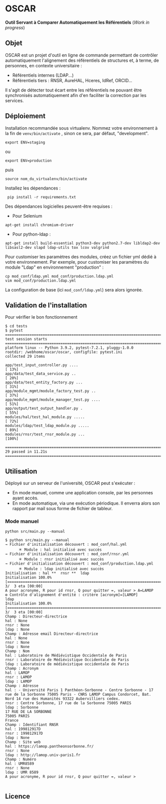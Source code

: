 ﻿# OSCAR

**Outil Servant à Comparer Automatiquement les Référentiels** (*Work in progress*)

## Objet

OSCAR est un projet d'outil en ligne de commande permettant de contrôler automatiquement l'alignement des référentiels
de structures et, à terme, de personnes, en contexte universitaire :

- Référentiels internes (LDAP...)
- Référentiels tiers : RNSR, AureHAL, Hceres, IdRef, ORCID...

Il s'agit de détecter tout écart entre les référentiels ne pouvant être synchronisés automatiquement afin d'en
  faciliter la correction par les services.

## Déploiement

Installation recommandée sous virtualenv. Nommez votre environnement à la fin de `venv/bin/activate` , sinon ce sera, par défaut, "development".

```shell
export ENV=staging
 ```
ou
```shell
export ENV=production
```
puis
```shell
source nom_du_virtualenv/bin/activate
```
Installez les dépendances :
```shell
 pip install -r requirements.txt
```
Des dépendances logicielles peuvent-être requises :
- Pour Selenium
```shell
apt-get install chromium-driver
```
- Pour python-ldap :
```shell
apt-get install build-essential python3-dev python2.7-dev libldap2-dev libsasl2-dev slapd ldap-utils tox lcov valgrind
```

Pour customiser les paramètres des modules, créez un fichier yml dédié à votre environnement. Par exemple, pour customiser les paramètres du module "Ldap" en environnement "production" :
```shell
cp mod_conf/ldap.yml mod_conf/production.ldap.yml
vim mod_conf/production.ldap.yml
```
La configuration de base (ici `mod_conf/ldap.yml`) sera alors ignorée.

## Validation de l'installation
Pour vérifier le bon fonctionnement
```shell
$ cd tests
$ pytest
=============================================================================================== test session starts ===============================================================================================
platform linux -- Python 3.9.2, pytest-7.2.1, pluggy-1.0.0
rootdir: /webhome/oscar/oscar, configfile: pytest.ini
collected 29 items                                                                                                                                                                                                

app/test_input_controller.py ....                                                                                                                                                                           [ 13%]
app/data/test_data_service.py ..                                                                                                                                                                            [ 20%]
app/data/test_entity_factory.py ...                                                                                                                                                                         [ 31%]
app/module_mgmt/module_factory_test.py ..                                                                                                                                                                   [ 37%]
app/module_mgmt/module_manager_test.py ....                                                                                                                                                                 [ 51%]
app/output/test_output_handler.py .                                                                                                                                                                         [ 55%]
modules/hal/test_hal_module.py .....                                                                                                                                                                        [ 72%]
modules/ldap/test_ldap_module.py .....                                                                                                                                                                      [ 89%]
modules/rnsr/test_rnsr_module.py ...                                                                                                                                                                        [100%]

=============================================================================================== 29 passed in 11.21s ===============================================================================================

```

## Utilisation

Déployé sur un serveur de l'université, OSCAR peut s'exécuter :

- En mode manuel, comme une application console, par les personnes ayant accès.
- En mode automatique, via une exécution périodique. Il enverra alors son rapport par mail sous forme de fichier de
  tableur.

### Mode manuel
```shell
python src/main.py --manual
```
```
$ python src/main.py --manual
→ Fichier d'initialisation découvert : mod_conf/hal.yml
      ＊ Module : hal initialisé avec succès
→ Fichier d'initialisation découvert : mod_conf/rnsr.yml
      ＊ Module : rnsr initialisé avec succès
→ Fichier d'initialisation découvert : mod_conf/production.ldap.yml
      ＊ Module : ldap initialisé avec succès
Initialisation : hal **  rnsr **  ldap
Initialisation 100.0% [=====================================================================================================================================================================>]   3/  3 eta [00:00]
A pour acronyme, R pour id rnsr, Q pour quitter =, valeur > A=LAMOP
⚙ Contrôle d'alignement d'entité : critère [acronym]=[LAMOP]
ldap
Initialisation 100.0% [=====================================================================================================================================================================>]   3/  3 eta [00:00]
Champ : Directeur-directrice
hal : None
rnsr : None
ldap : None
Champ : Adresse email Directeur-directrice
hal : None
rnsr : None
ldap : None
Champ : Nom
hal : Laboratoire de Médiévistique Occidentale de Paris
rnsr : Laboratoire de Médiévistique Occidentale de Paris 
ldap : Laboratoire de médiévistique occidentale de Paris
Champ : Acronym
hal : LAMOP
rnsr : LAMOP 
ldap : LAMOP
Champ : Adresse
hal : - Université Paris 1 Panthéon-Sorbonne - Centre Sorbonne - 17 rue de la Sorbonne 75005 Paris - CNRS LAMOP Campus Condorcet, Bat. Nord 14 rue des Humanités 93322 Aubervilliers cedex.
rnsr : Centre Sorbonne, 17 rue de la Sorbonne 75005 PARIS 
ldap : Sorbonne
17 RUE DE LA SORBONNE
75005 PARIS
France
Champ : Identifiant RNSR
hal : 199812917D
rnsr : 199812917D
ldap : None
Champ : Site web
hal : https://lamop.pantheonsorbonne.fr/
rnsr : None
ldap : http://lamop.univ-paris1.fr
Champ : Numéro
hal : UMR8589
rnsr : None
ldap : UMR 8589
A pour acronyme, R pour id rnsr, Q pour quitter =, valeur >
 
```

## Licence

